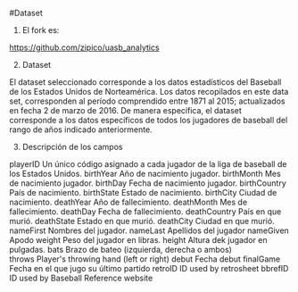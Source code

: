 #Dataset
1. El fork es:

https://github.com/zipico/uasb_analytics

2. Dataset

El dataset seleccionado corresponde a los datos estadísticos del Baseball de los Estados Unidos de Norteamérica. Los datos recopilados en este data set, corresponden al período comprendido entre 1871 al 2015; actualizados en fecha 2 de marzo de 2016. De manera específica, el dataset corresponde a los datos específicos de todos los jugadores de baseball del rango de años indicado anteriormente.

3. Descripción de los campos

playerID       Un único código asignado a cada jugador de la liga de baseball de los Estados Unidos.
birthYear      Año de nacimiento jugador.
birthMonth     Mes de nacimiento jugador.
birthDay       Fecha de nacimiento jugador.
birthCountry   País de nacimiento.
birthState     Estado de nacimiento.
birthCity      Ciudad de nacimiento.
deathYear      Año de fallecimiento.
deathMonth     Mes de fallecimiento.
deathDay       Fecha de fallecimiento.
deathCountry   País en que murió.
deathState     Estado en que murió.
deathCity      Ciudad en que murió.
nameFirst      Nombres del jugador.
nameLast       Apellidos del jugador
nameGiven      Apodo
weight         Peso del jugador en libras.
height         Altura dek jugador en pulgadas.
bats           Brazo de bateo (izquierda, derecha o ambos)        
throws         Player's throwing hand (left or right)
debut          Fecha debut
finalGame      Fecha en el que jugo su último partido
retroID        ID used by retrosheet
bbrefID        ID used by Baseball Reference website
